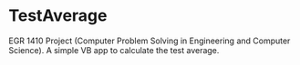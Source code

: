 # TestAverage
EGR 1410 Project (Computer Problem Solving in Engineering and Computer Science). A simple VB app to calculate the test average.
 
